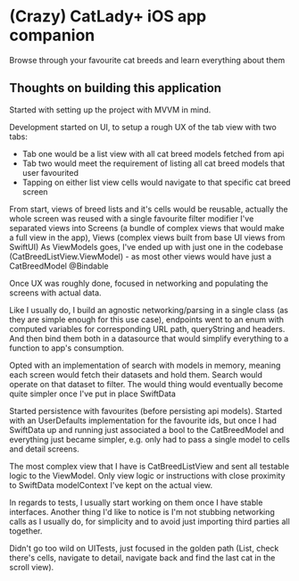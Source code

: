 # (Crazy) CatLady+ iOS app companion
Browse through your favourite cat breeds and learn everything about them

## Thoughts on building this application

Started with setting up the project with MVVM in mind.

Development started on UI, to setup a rough UX of the tab view with two tabs:
- Tab one would be a list view with all cat breed models fetched from api
- Tab two would meet the requirement of listing all cat breed models that user favourited
- Tapping on either list view cells would navigate to that specific cat breed screen

From start, views of breed lists and it's cells would be reusable, actually the whole screen was reused with a single favourite filter modifier
I've separated views into Screens (a bundle of complex views that would make a full view in the app), Views (complex views built from base UI views from SwiftUI)
As ViewModels goes, I've ended up with just one in the codebase (CatBreedListView.ViewModel) - as most other views would have just a CatBreedModel @Bindable

Once UX was roughly done, focused in networking and populating the screens with actual data.

Like I usually do, I build an agnostic networking/parsing in a single class (as they are simple enough for this use case), endpoints went to an enum with computed variables for corresponding URL path, queryString and headers. And then bind them both in a datasource that would simplify everything to a function to app's consumption.

Opted with an implementation of search with models in memory, meaning each screen would fetch their datasets and hold them. Search would operate on that dataset to filter.
 The would thing would eventually become quite simpler once I've put in place SwiftData

Started persistence with favourites (before persisting api models). Started with an UserDefaults implementation for the favourite ids, but once I had SwiftData up and running just associated a bool to the CatBreedModel and everything just became simpler, e.g. only had to pass a single model to cells and detail screens.

The most complex view that I have is CatBreedListView and sent all testable logic to the ViewModel. Only view logic or instructions with close proximity to SwiftData modelContext I've kept on the actual view.

In regards to tests, I usually start working on them once I have stable interfaces. Another thing I'd like to notice is I'm not stubbing networking calls as I usually do, for simplicity and to avoid just importing third parties all together.

Didn't go too wild on UITests, just focused in the golden path (List, check there's cells, navigate to detail, navigate back and find the last cat in the scroll view).
